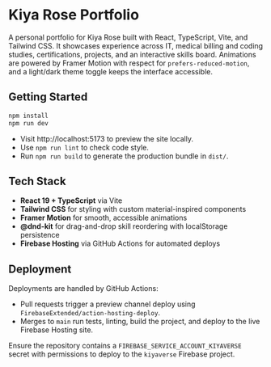# Kiya Rose Portfolio

A personal portfolio for Kiya Rose built with React, TypeScript, Vite, and Tailwind CSS. It showcases experience across IT, medical billing and coding studies, certifications, projects, and an interactive skills board. Animations are powered by Framer Motion with respect for `prefers-reduced-motion`, and a light/dark theme toggle keeps the interface accessible.

## Getting Started

```bash
npm install
npm run dev
```

- Visit http://localhost:5173 to preview the site locally.
- Use `npm run lint` to check code style.
- Run `npm run build` to generate the production bundle in `dist/`.

## Tech Stack

- **React 19 + TypeScript** via Vite
- **Tailwind CSS** for styling with custom material-inspired components
- **Framer Motion** for smooth, accessible animations
- **@dnd-kit** for drag-and-drop skill reordering with localStorage persistence
- **Firebase Hosting** via GitHub Actions for automated deploys

## Deployment

Deployments are handled by GitHub Actions:

- Pull requests trigger a preview channel deploy using `FirebaseExtended/action-hosting-deploy`.
- Merges to `main` run tests, linting, build the project, and deploy to the live Firebase Hosting site.

Ensure the repository contains a `FIREBASE_SERVICE_ACCOUNT_KIYAVERSE` secret with permissions to deploy to the `kiyaverse` Firebase project.